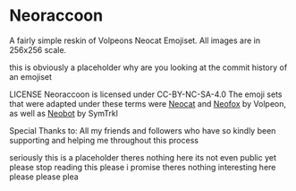 # Neoraccoon
A fairly simple reskin of Volpeons Neocat Emojiset. 
All images are in 256x256 scale.

this is obviously a placeholder why are you looking at the commit history of an emojiset

LICENSE
Neoraccoon is licensed under CC-BY-NC-SA-4.0
The emoji sets that were adapted under these terms were [Neocat](https://volpeon.ink/emojis/neocat/) and [Neofox](https://volpeon.ink/emojis/neofox/) by Volpeon, as well as [Neobot](https://github.com/SymTrkl/emoji) by SymTrkl

Special Thanks to:
All my friends and followers who have so kindly been supporting and helping me throughout this process


seriously this is a placeholder theres nothing here its not even public yet please stop reading this please i promise theres nothing interesting here please please plea
